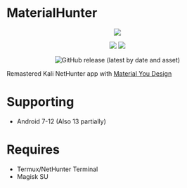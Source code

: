 <h1>MaterialHunter</h1>
<p align="center">
  <img src="https://raw.githubusercontent.com/Mirivan/material_hunter/master/app/src/main/res/drawable/mh_logo.png">
</p>

<p align="center">
  <a href="https://materialhunterapp.t.me/"><img src="https://img.shields.io/badge/Channel-%2326A5E4?style=for-the-badge&logo=telegram"></a>
  <img src="https://img.shields.io/github/repo-size/mirivan/material_hunter?style=for-the-badge">
</p>
<p align="center">
  <img alt="GitHub release (latest by date and asset)" src="https://img.shields.io/github/downloads/mirivan/material_hunter/latest/app-release.apk?style=for-the-badge">
</p>

Remastered Kali NetHunter app with [Material You Design](https://m3.material.io/)

# Supporting
- Android 7-12 (Also 13 partially)

# Requires
- Termux/NetHunter Terminal
- Magisk SU
